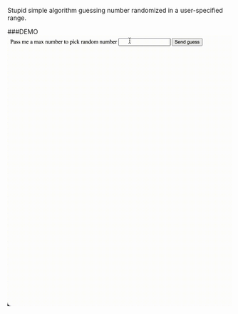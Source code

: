 Stupid simple algorithm guessing number randomized in a user-specified range.

###DEMO
![geuss bot demo](demo.gif)
